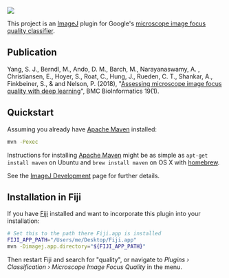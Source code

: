 [![](https://travis-ci.org/fiji/microscope-image-quality.svg?branch=master)](https://travis-ci.org/fiji/microscope-image-quality)

This project is an [ImageJ](https://imagej.net) plugin for Google's
[microscope image focus quality classifier](https://github.com/google/microscopeimagequality).

## Publication

Yang, S. J., Berndl, M., Ando, D. M., Barch, M., Narayanaswamy, A. ,
Christiansen, E., Hoyer, S., Roat, C., Hung, J., Rueden, C. T., Shankar, A.,
Finkbeiner, S., & and Nelson, P. (2018), "[Assessing microscope image focus
quality with deep learning](https://doi.org/10.1186/s12859-018-2087-4)",
BMC BioInformatics 19(1).

## Quickstart

Assuming you already have [Apache Maven](https://maven.apache.org) installed:

```sh
mvn -Pexec
```
Instructions for installing [Apache Maven](https://maven.apache.org) might be
as simple as `apt-get install maven` on Ubuntu and `brew install maven` on OS X
with [homebrew](https://brew.sh).

See the [ImageJ Development](https://imagej.net/Development) page for
further details.

## Installation in Fiji

If you have [Fiji](https://fiji.sc) installed and want to incorporate this
plugin into your installation:

```sh
# Set this to the path there Fiji.app is installed
FIJI_APP_PATH="/Users/me/Desktop/Fiji.app"
mvn -Dimagej.app.directory="${FIJI_APP_PATH}"
```

Then restart Fiji and search for "quality", or navigate to
_Plugins › Classification › Microscope Image Focus Quality_ in the menu.
